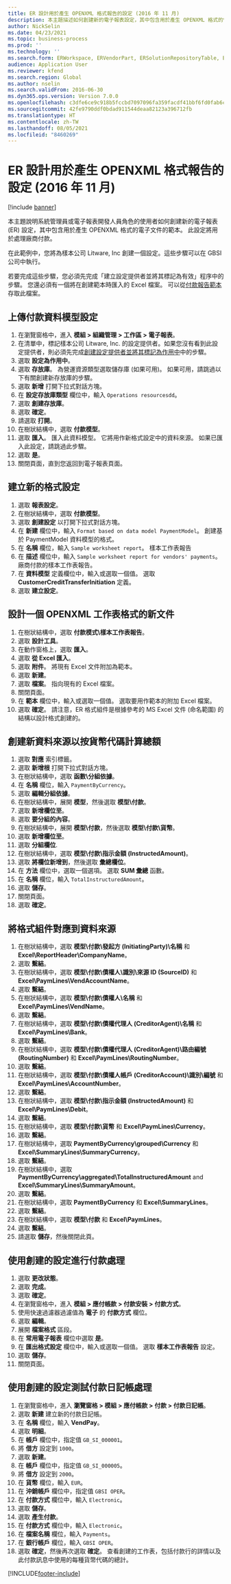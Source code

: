 ```yaml
---
title: ER 設計用於產生 OPENXML 格式報告的設定 (2016 年 11 月)
description: 本主題描述如何創建新的電子報表設定，其中包含用於產生 OPENXML 格式的電子文件的範本。
author: NickSelin
ms.date: 04/23/2021
ms.topic: business-process
ms.prod: ''
ms.technology: ''
ms.search.form: ERWorkspace, ERVendorPart, ERSolutionRepositoryTable, ERSolutionRepositoryCreateDropDialog, ERSolutionImport,  ERSolutionTable, ERSolutionCreateDropDialog, EROperationDesigner, ERDataSourceAddDropDialog, ERModelGroupByFunctionEditor, VendPaymMode, LedgerJournalTable, LedgerJournalTransVendPaym
audience: Application User
ms.reviewer: kfend
ms.search.region: Global
ms.author: nselin
ms.search.validFrom: 2016-06-30
ms.dyn365.ops.version: Version 7.0.0
ms.openlocfilehash: c3dfe6ce9c918b5fccbd7097096fa359facdf41bbf6fd0fab6c61153171484cd
ms.sourcegitcommit: 42fe9790ddf0bdad911544deaa82123a396712fb
ms.translationtype: HT
ms.contentlocale: zh-TW
ms.lasthandoff: 08/05/2021
ms.locfileid: "8460269"
---
```

# <a name="er-design-a-configuration-for-generating-reports-in-openxml-format-november-2016"></a>ER 設計用於產生 OPENXML 格式報告的設定 (2016 年 11 月)

[!include [banner](../../includes/banner.md)]

本主題說明系統管理員或電子報表開發人員角色的使用者如何創建新的電子報表 (ER) 設定，其中包含用於產生 OPENXML 格式的電子文件的範本。 此設定將用於處理廠商付款。

在此範例中，您將為樣本公司 Litware, Inc 創建一個設定。這些步驟可以在 GBSI 公司中執行。

若要完成這些步驟，您必須先完成「建立設定提供者並將其標記為有效」程序中的步驟。 您還必須有一個將在創建範本時匯入的 Excel 檔案。 可以從[付款報告範本](https://download.microsoft.com/download/3/f/0/3f0658b2-042c-43cf-a776-0f4c7f7cfe4e/SampleVendPaymWsReport.xlsx)存取此檔案。


## <a name="upload-the-payments-data-model-configuration"></a>上傳付款資料模型設定
1. 在瀏覽窗格中，進入 **模組 > 組織管理 > 工作區 > 電子報表**。
2. 在清單中，標記樣本公司 Litware, Inc. 的設定提供者。如果您沒有看到此設定提供者，則必須先完成[創建設定提供者並將其標記為作用中](er-configuration-provider-mark-it-active-2016-11.md)中的步驟。
3. 選取 **設定為作用中**。
4. 選取 **存放庫**。 為營運資源類型選取儲存庫 (如果可用)。 如果可用，請跳過以下有關創建新存放庫的步驟。  
5. 選取 **新增** 打開下拉式對話方塊。
6. 在 **設定存放庫類型** 欄位中，輸入 `Operations resourcesdd`。
7. 選取 **創建存放庫**。
8. 選取 **確定**。
9. 請選取 **打開**。
10. 在樹狀結構中，選取 **付款模型**。
11. 選取 **匯入**。 匯入此資料模型。 它將用作新格式設定中的資料來源。 如果已匯入此設定，請跳過此步驟。  
12. 選取 **是**。
13. 關閉頁面，直到您返回到電子報表頁面。

## <a name="create-a-new-format-configuration"></a>建立新的格式設定
1. 選取 **報表設定**。
2. 在樹狀結構中，選取 **付款模型**。
3. 選取 **創建設定** 以打開下拉式對話方塊。
4. 在 **新建** 欄位中，輸入 `Format based on data model PaymentModel`。 創建基於 PaymentModel 資料模型的格式。
5. 在 **名稱** 欄位，輸入 `Sample worksheet report`。 樣本工作表報告  
6. 在 **描述** 欄位中，輸入 `Sample worksheet report for vendors' payments`。 廠商付款的樣本工作表報告。  
7. 在 **資料模型** 定義欄位中，輸入或選取一個值。 選取 **CustomerCreditTransferInitiation** 定義。  
8. 選取 **建立設定**。

## <a name="design-a-new-document-in-openxml-worksheet-format"></a>設計一個 OPENXML 工作表格式的新文件
1. 在樹狀結構中，選取 **付款模式\樣本工作表報告**。
2. 選取 **設計工具**。
3. 在動作窗格上，選取 **匯入**。
4. 選取 **從 Excel 匯入**。
5. 選取 **附件**。 將現有 Excel 文件附加為範本。  
6. 選取 **新建**。
7. 選取 **檔案**。 指向現有的 Excel 檔案。  
8. 關閉頁面。
9. 在 **範本** 欄位中，輸入或選取一個值。 選取要用作範本的附加 Excel 檔案。  
10. 選取 **確定**。 請注意，ER 格式組件是根據參考的 MS Excel 文件 (命名範圍) 的結構以設計格式創建的。  

## <a name="create-a-new-data-source-to-calculate-totals-by-currency-codes"></a>創建新資料來源以按貨幣代碼計算總額
1. 選取 **對應** 索引標籤。
2. 選取 **新增根** 打開下拉式對話方塊。
3. 在樹狀結構中，選取 **函數\分組依據**。
4. 在 **名稱** 欄位，輸入 `PaymentByCurrency`。
5. 選取 **編輯分組依據**。
6. 在樹狀結構中，展開 **模型**，然後選取 **模型\付款**。
7. 選取 **新增欄位至**。
8. 選取 **要分組的內容**。
9. 在樹狀結構中，展開 **模型\付款**，然後選取 **模型\付款\貨幣**。
10. 選取 **新增欄位至**。
11. 選取 **分組欄位**.
12. 在樹狀結構中，選取 **模型\付款\指示金額 (InstructedAmount)**。
13. 選取 **將欄位新增到**，然後選取 **彙總欄位**。
14. 在 **方法** 欄位中，選取一個選項。 選取 **SUM 彙總** 函數。  
15. 在 **名稱** 欄位，輸入 `TotalInstructuredAmount`。
16. 選取 **儲存**。
17. 關閉頁面。
18. 選取 **確定**。

## <a name="map-format-components-to-data-sources"></a>將格式組件對應到資料來源
1. 在樹狀結構中，選取 **模型\付款\發起方 (InitiatingParty)\名稱** 和 **Excel\ReportHeader\CompanyName**。
2. 選取 **繫結**。
3. 在樹狀結構中，選取 **模型\付款\債權人\識別\來源 ID (SourceID)** 和 **Excel\PaymLines\VendAccountName**。
4. 選取 **繫結**。
5. 在樹狀結構中，選取 **模型\付款\債權人\名稱** 和 **Excel\PaymLines\VendName**。
6. 選取 **繫結**。
7. 在樹狀結構中，選取 **模型\付款\債權代理人 (CreditorAgent)\名稱** 和 **Excel\PaymLines\Bank**。
8. 選取 **繫結**。
9. 在樹狀結構中，選取 **模型\付款\債權代理人 (CreditorAgent)\路由編號 (RoutingNumber)** 和 **Excel\PaymLines\RoutingNumber**。
10. 選取 **繫結**。
11. 在樹狀結構中，選取 **模型\付款\債權人帳戶 (CreditorAccount)\識別\編號** 和 **Excel\PaymLines\AccountNumber**。
12. 選取 **繫結**。
13. 在樹狀結構中，選取 **模型\付款\指示金額 (InstructedAmount)** 和 **Excel\PaymLines\Debit**。
14. 選取 **繫結**。
15. 在樹狀結構中，選取 **模型\付款\貨幣** 和 **Excel\PaymLines\Currency**。
16. 選取 **繫結**。
17. 在樹狀結構中，選取 **PaymentByCurrency\grouped\Currency** 和 **Excel\SummaryLines\SummaryCurrency**。
18. 選取 **繫結**。
19. 在樹狀結構中，選取 **PaymentByCurrency\aggregated\TotalInstructuredAmount** and **Excel\SummaryLines\SummaryAmount**。
20. 選取 **繫結**。
21. 在樹狀結構中，選取 **PaymentByCurrency** 和 **Excel\SummaryLines**。
22. 選取 **繫結**。
23. 在樹狀結構中，選取 **模型\付款** 和 **Excel\PaymLines**。
24. 選取 **繫結**。
25. 請選取 **儲存**，然後關閉此頁。

## <a name="use-the-created-configuration-for-payments-processing"></a>使用創建的設定進行付款處理
1. 選取 **更改狀態**。
2. 選取 **完成**。
3. 選取 **確定**。
4. 在瀏覽窗格中，進入 **模組 > 應付帳款 > 付款安裝 > 付款方式**。
5. 使用快速過濾器過濾值為 **電子** 的 **付款方式** 欄位。
6. 選取 **編輯**。
7. 展開 **檔案格式** 區段。
8. 在 **常用電子報表** 欄位中選取 **是**。
9. 在 **匯出格式設定** 欄位中，輸入或選取一個值。 選取 **樣本工作表報告** 設定。  
10. 選取 **儲存**。
11. 關閉頁面。

## <a name="use-the-created-configuration-for-testing-of-payment-journals-processing"></a>使用創建的設定測試付款日記帳處理
1. 在瀏覽窗格中，進入 **瀏覽窗格 > 模組 > 應付帳款 > 付款 > 付款日記帳**。
2. 選取 **新建** 建立新的付款日記帳。
3. 在 **名稱** 欄位，輸入 **VendPay**。
4. 選取 **明細**。
5. 在 **帳戶** 欄位中，指定值 `GB_SI_000001`。
6. 將 **借方** 設定到 `1000`。
7. 選取 **新建**。
8. 在 **帳戶** 欄位中，指定值 `GB_SI_000005`。
9. 將 **借方** 設定到 `2000`。
10. 在 **貨幣** 欄位，輸入 `EUR`。
11. 在 **沖銷帳戶** 欄位中，指定值 `GBSI OPER`。
12. 在 **付款方式** 欄位中，輸入 `Electronic`。
13. 選取 **儲存**。
14. 選取 **產生付款**。
15. 在 **付款方式** 欄位中，輸入 `Electronic`。
16. 在 **檔案名稱** 欄位，輸入 `Payments`。
17. 在 **銀行帳戶** 欄位，輸入 `GBSI OPER`。
18. 選取 **確定**，然後再次選取 **確定**。 查看創建的工作表，包括付款行的詳情以及此付款訊息中使用的每種貨幣代碼的總計。  



[!INCLUDE[footer-include](../../../../includes/footer-banner.md)]
